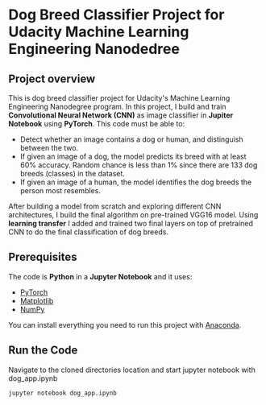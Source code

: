 # Dog Breed Classifier Project for Udacity Machine Learning Engineering Nanodedree 

## Project overview
This is dog breed classifier project for Udacity's Machine Learning Engineering Nanodegree program. In this project, I build and train **Convolutional Neural Network (CNN)** as image classifier in **Jupiter Notebook** using **PyTorch**. This code must be able to:

* Detect whether an image contains a dog or human, and distinguish between the two.
* If given an image of a dog, the model predicts its breed with at least 60% accuracy. Random chance is less than 1% since there are 133 dog breeds (classes) in the dataset.
* If given an image of a human, the model identifies the dog breeds the person most resembles.

After building a model from scratch and exploring different CNN architectures, I build the final algorithm on pre-trained VGG16 model. Using **learning transfer** I added and trained two final layers on top of pretrained CNN to do the final classification of dog breeds.

## Prerequisites
The code is **Python** in a **Jupyter Notebook** and it uses:

* [PyTorch](https://https://pytorch.org/)
* [Matplotlib](https://matplotlib.org/)
* [NumPy](http://www.numpy.org/)

You can install everything you need to run this project with [Anaconda](https://www.anaconda.com/).


## Run the Code
Navigate to the cloned directories location and start jupyter notebook with dog_app.ipynb

`jupyter notebook dog_app.ipynb`
